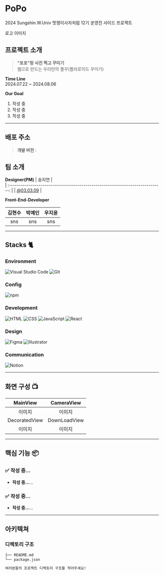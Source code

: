 # PoPo
2024 Sungshin.W.Univ 멋쟁이사자처럼 12기 운영진 사이드 프로젝트


<div align="left">
<!-- <img width="400" alt="image" src="https://github.com/2023-AHEUNGTHON/Team_5/assets/110457233/71ff70cc-c0e7-406e-b1ce-73585542aa0a"> -->
로고 이미지

</div>





## 프로젝트 소개

> **“포포”랑 사진 찍고 꾸미기** <br/>
웹으로 만드는 우리만의 폴꾸(폴라로이드 꾸미기)

 **Time Line**<br/>
 2024.07.22 ~ 2024.08.06

**Our Goal**
1. 작성 중
2. 작성 중
3. 작성 중

---


## 배포 주소

> **개발 버전** :  <br>


## 팀 소개
**Designer(PM)**
|      송지연       |                                                                                           
| :------------------------------------------------------------------------------: |
|   [@03.03.09](https://www.instagram.com/03.03.09/)   |

**Front-End-Developer**

|      김현수       |          박예인         |          우지윤         |                                                                             
| :------------------------------------------------------------------------------: | :---------------------------------------------------------------------------------------------------------------------------------------------------: | :---------------------------------------------------------------------------------------------------------------------------------------------------: |
|   sns   |   sns  |  sns  |


---

## Stacks 🐈

### Environment
![Visual Studio Code](https://img.shields.io/badge/Visual%20Studio%20Code-007ACC?style=for-the-badge&logo=Visual%20Studio%20Code&logoColor=white)
![Git](https://img.shields.io/badge/Git-F05032?style=for-the-badge&logo=Git&logoColor=white)        

### Config
![npm](https://img.shields.io/badge/npm-CB3837?style=for-the-badge&logo=npm&logoColor=white)        

### Development
![HTML](https://img.shields.io/badge/html5-%23E34F26?style=for-the-badge&logo=html5&logoColor=white)
![CSS](https://img.shields.io/badge/css3-%231572B6?style=for-the-badge&logo=css3&logoColor=white)
![JavaScript](https://img.shields.io/badge/JavaScript-F7DF1E?style=for-the-badge&logo=Javascript&logoColor=white)
![React](https://img.shields.io/badge/React-20232A?style=for-the-badge&logo=react&logoColor=61DAFB)

### Design
![Figma](https://img.shields.io/badge/figma-%23F24E1E?style=for-the-badge&logo=figma&logoColor=white)
![Illustrator](https://img.shields.io/badge/adobeillustrator-%23FF9A00?style=for-the-badge&logo=adobeillustrator&logoColor=white)


### Communication
![Notion](https://img.shields.io/badge/Notion-000000?style=for-the-badge&logo=Notion&logoColor=white)

---
## 화면 구성 📺
| MainView  |  CameraView   |
| :-------------------------------------------: | :------------: |
| 이미지 | 이미지 |  
|  DecoratedView  |  DownLoadView  |  
| 이미지 | 이미지 |

---
## 핵심 기능 📦

### ✅ 작성 중...
- **작성 중...**...

### ✅ 작성 중...
- **작성 중...**...

---
## 아키텍쳐


### 디렉토리 구조
```bash
├── README.md
└── package.json

여러분들의 프로젝트 디렉토리 구조를 적어주세요!

```
